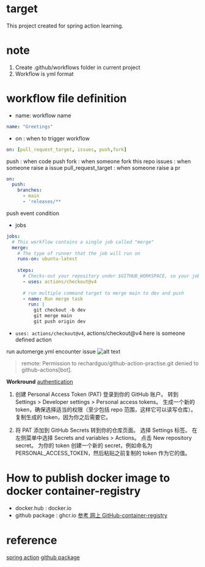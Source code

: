 # target
This project created for spring action learning.

# note
1. Create .github/workflows folder in current project
2. Workflow is yml format 

# workflow file definition

- name: workflow name
```yml
name: "Greetings"
```

- on : when to trigger workflow

```yml
on: [pull_request_target, issues, push,fork]
```
push : when code push
fork : when someone fork this repo
issues : when someone raise a issue
pull_request_target : when someone raise a pr

```yml
on:
  push:
    branches:
      - main
      - 'releases/**
```
push event condition

- jobs
```yml
jobs:
  # This workflow contains a single job called "merge"
  merge:
    # The type of runner that the job will run on
    runs-on: ubuntu-latest
    
    steps:
      # Checks-out your repository under $GITHUB_WORKSPACE, so your job can access it
      - uses: actions/checkout@v4 
      
      # run multiple command target to merge main to dev and push
      - name: Run merge task
        run: |
          git checkout -b dev
          git merge main
          git push origin dev
```
- `uses: actions/checkout@v4`, actions/checkout@v4 here is someone defined action 

run automerge.yml encounter issue
![alt text](images/automerge-run-issue.png.png)
> remote: Permission to rechardguo/github-action-practise.git denied to github-actions[bot].

**Workround**
[authentication](
https://docs.github.com/zh/authentication/keeping-your-account-and-data-secure/managing-your-personal-access-tokens)

1. 创建 Personal Access Token (PAT)
登录到你的 GitHub 账户。
转到 Settings > Developer settings > Personal access tokens。
生成一个新的 token，确保选择适当的权限（至少包括 repo 范围，这样它可以读写仓库）。
复制生成的 token，因为你之后需要它。

2. 将 PAT 添加到 GitHub Secrets
转到你的仓库页面。
选择 Settings 标签。
在左侧菜单中选择 Secrets and variables > Actions。
点击 New repository secret。
为你的 token 创建一个新的 secret，例如命名为 PERSONAL_ACCESS_TOKEN，然后粘贴之前复制的 token 作为它的值。


# How to publish docker image to docker container-registry

- docker.hub : docker.io
- github package : ghcr.io
[参考 网上 GitHub-container-registry](https://www.chenshaowen.com/blog/github-container-registry.html)



# reference
[spring action](https://docs.github.com/zh/actions)
[github package](https://docs.github.com/zh/actions/use-cases-and-examples/publishing-packages/publishing-docker-images#%E5%8F%91%E5%B8%83%E6%98%A0%E5%83%8F%E5%88%B0-github-packages)
